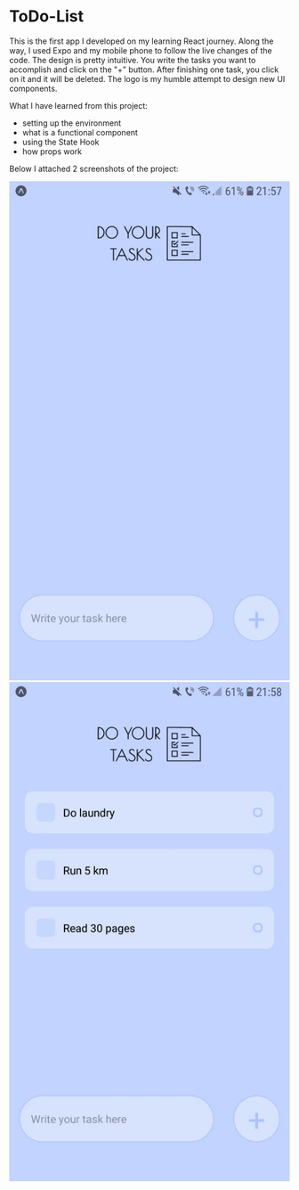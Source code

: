 # ToDo-List

This is the first app I developed on my learning React journey. Along the way, I used Expo and my mobile phone to follow the live changes of the code.
The design is pretty intuitive. You write the tasks you want to accomplish and click on the "+" button. 
After finishing one task, you click on it and it will be deleted. The logo is my humble attempt to design new UI components. 

What I have learned from this project:
- setting up the environment
- what is a functional component
- using the State Hook
- how props work


Below I attached 2 screenshots of the project:

![alt text](https://github.com/madalina-8/ToDo-List/blob/main/screen1.jpg?raw=true)
![alt text](https://github.com/madalina-8/ToDo-List/blob/main/screen2.jpg?raw=true)

